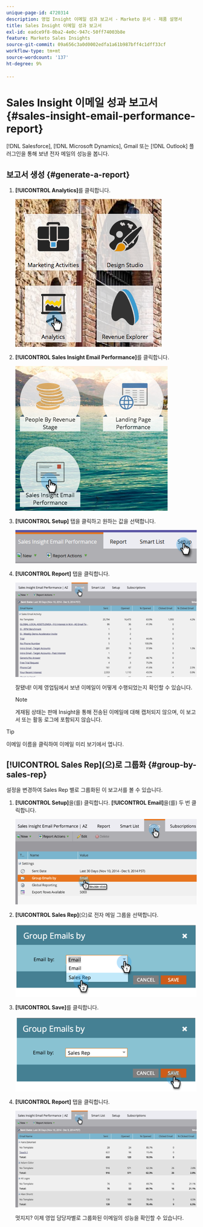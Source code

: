 ```yaml
---
unique-page-id: 4720314
description: 영업 Insight 이메일 성과 보고서 - Marketo 문서 - 제품 설명서
title: Sales Insight 이메일 성과 보고서
exl-id: eadce9f8-0ba2-4e0c-947c-50ff74003b8e
feature: Marketo Sales Insights
source-git-commit: 09a656c3a0d0002edfa1a61b987bff4c1dff33cf
workflow-type: tm+mt
source-wordcount: '137'
ht-degree: 9%

---
```


# Sales Insight 이메일 성과 보고서 {#sales-insight-email-performance-report}

[!DNL Salesforce], [!DNL Microsoft Dynamics], Gmail 또는 [!DNL Outlook] 플러그인을 통해 보낸 전자 메일의 성능을 봅니다.

## 보고서 생성 {#generate-a-report}

1. **[!UICONTROL Analytics]**&#x200B;를 클릭합니다.

   ![](assets/mainnav-analyticshand-small.png)

1. **[!UICONTROL Sales Insight Email Performance]**&#x200B;를 클릭합니다.

   ![](assets/analytics-salesemailreporthand.png)

1. **[!UICONTROL Setup]** 탭을 클릭하고 원하는 값을 선택합니다.

   ![](assets/three.png)

1. **[!UICONTROL Report]** 탭을 클릭합니다.

   ![](assets/image2014-12-9-12-3a5-3a35.png)

   잘됐네! 이제 영업팀에서 보낸 이메일이 어떻게 수행되었는지 확인할 수 있습니다.

   >[!NOTE]
   >
   >게재됨 상태는 판매 Insight을 통해 전송된 이메일에 대해 캡처되지 않으며, 이 보고서 또는 활동 로그에 포함되지 않습니다.

>[!TIP]
>
>이메일 이름을 클릭하여 이메일 미리 보기에서 엽니다.

## [!UICONTROL Sales Rep]&#x200B;(으)로 그룹화 {#group-by-sales-rep}

설정을 변경하여 Sales Rep 별로 그룹화된 이 보고서를 볼 수 있습니다.

1. **[!UICONTROL Setup]**&#x200B;을(를) 클릭합니다. **[!UICONTROL Email]**&#x200B;을(를) 두 번 클릭합니다.

   ![](assets/image2014-12-9-12-3a12-3a19.png)

1. **[!UICONTROL Sales Rep]**(으)로 전자 메일 그룹을 선택합니다.

   ![](assets/image2014-12-9-12-3a16-3a42.png)

1. **[!UICONTROL Save]**&#x200B;를 클릭합니다.

   ![](assets/image2014-12-9-12-3a17-3a39.png)

1. **[!UICONTROL Report]** 탭을 클릭합니다.

   ![](assets/image2014-12-9-12-3a19-3a7.png)

   멋지지? 이제 영업 담당자별로 그룹화된 이메일의 성능을 확인할 수 있습니다.
